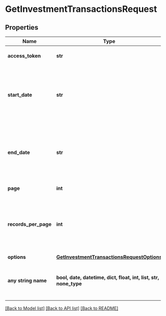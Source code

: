 # GetInvestmentTransactionsRequest


## Properties
Name | Type | Description | Notes
------------ | ------------- | ------------- | -------------
**access_token** | **str** | Access token for authentication | 
**start_date** | **str** | The earliest date for which data should be returned. Dates should be formatted as YYYY-MM-DD. | [optional] 
**end_date** | **str** | The latest date for which data should be returned. Dates should be formatted as YYYY-MM-DD. | [optional] 
**page** | **int** | Specify current page. | [optional] 
**records_per_page** | **int** | Number of items per page. | [optional]  if omitted the server will use the default value of 25
**options** | [**GetInvestmentTransactionsRequestOptions**](GetInvestmentTransactionsRequestOptions.md) |  | [optional] 
**any string name** | **bool, date, datetime, dict, float, int, list, str, none_type** | any string name can be used but the value must be the correct type | [optional]

[[Back to Model list]](../README.md#documentation-for-models) [[Back to API list]](../README.md#documentation-for-api-endpoints) [[Back to README]](../README.md)


